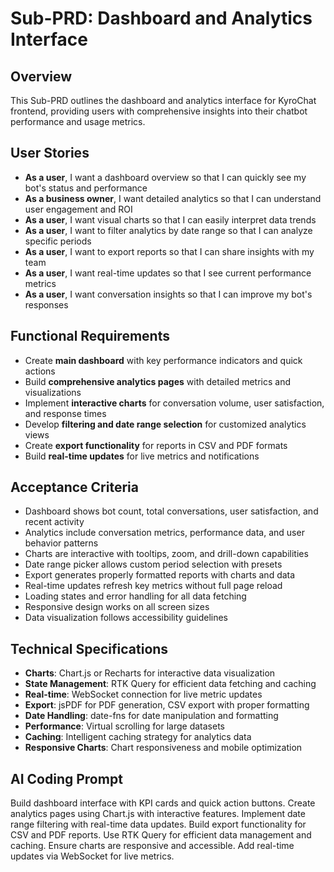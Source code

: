 # Sub-PRD: Dashboard and Analytics Interface

## Overview
This Sub-PRD outlines the dashboard and analytics interface for KyroChat frontend, providing users with comprehensive insights into their chatbot performance and usage metrics.

## User Stories
- **As a user**, I want a dashboard overview so that I can quickly see my bot's status and performance
- **As a business owner**, I want detailed analytics so that I can understand user engagement and ROI
- **As a user**, I want visual charts so that I can easily interpret data trends
- **As a user**, I want to filter analytics by date range so that I can analyze specific periods
- **As a user**, I want to export reports so that I can share insights with my team
- **As a user**, I want real-time updates so that I see current performance metrics
- **As a user**, I want conversation insights so that I can improve my bot's responses

## Functional Requirements
- Create **main dashboard** with key performance indicators and quick actions
- Build **comprehensive analytics pages** with detailed metrics and visualizations
- Implement **interactive charts** for conversation volume, user satisfaction, and response times
- Develop **filtering and date range selection** for customized analytics views
- Create **export functionality** for reports in CSV and PDF formats
- Build **real-time updates** for live metrics and notifications

## Acceptance Criteria
- Dashboard shows bot count, total conversations, user satisfaction, and recent activity
- Analytics include conversation metrics, performance data, and user behavior patterns
- Charts are interactive with tooltips, zoom, and drill-down capabilities
- Date range picker allows custom period selection with presets
- Export generates properly formatted reports with charts and data
- Real-time updates refresh key metrics without full page reload
- Loading states and error handling for all data fetching
- Responsive design works on all screen sizes
- Data visualization follows accessibility guidelines

## Technical Specifications
- **Charts**: Chart.js or Recharts for interactive data visualization
- **State Management**: RTK Query for efficient data fetching and caching
- **Real-time**: WebSocket connection for live metric updates
- **Export**: jsPDF for PDF generation, CSV export with proper formatting
- **Date Handling**: date-fns for date manipulation and formatting
- **Performance**: Virtual scrolling for large datasets
- **Caching**: Intelligent caching strategy for analytics data
- **Responsive Charts**: Chart responsiveness and mobile optimization

## AI Coding Prompt
Build dashboard interface with KPI cards and quick action buttons. Create analytics pages using Chart.js with interactive features. Implement date range filtering with real-time data updates. Build export functionality for CSV and PDF reports. Use RTK Query for efficient data management and caching. Ensure charts are responsive and accessible. Add real-time updates via WebSocket for live metrics.